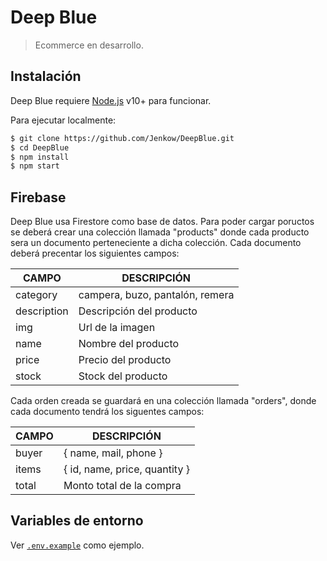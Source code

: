 # Deep Blue

> Ecommerce en desarrollo.

## Instalación

Deep Blue requiere [Node.js](https://nodejs.org/) v10+ para funcionar.

Para ejecutar localmente:

```sh
$ git clone https://github.com/Jenkow/DeepBlue.git
$ cd DeepBlue
$ npm install
$ npm start
```

## Firebase

Deep Blue usa Firestore como base de datos. Para poder cargar poructos se deberá crear una colección llamada "products" donde cada producto sera un documento perteneciente a dicha colección. Cada documento deberá precentar los siguientes campos:

| CAMPO | DESCRIPCIÓN |
| ------ | ------ |
| category | campera, buzo, pantalón, remera |
| description | Descripción del producto |
| img | Url de la imagen |
| name | Nombre del producto |
| price | Precio del producto |
| stock | Stock del producto |

Cada orden creada se guardará en una colección llamada "orders", donde cada documento tendrá los siguentes campos:

| CAMPO | DESCRIPCIÓN |
| ------ | ------ |
| buyer | { name, mail, phone } |
| items | { id, name, price, quantity } |
| total | Monto total de la compra |

## Variables de entorno

Ver [`.env.example`](https://github.com/Jenkow/DeepBlue/blob/main/env.example) como ejemplo.

